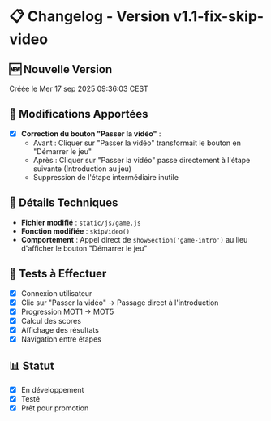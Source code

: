 # 📋 Changelog - Version v1.1-fix-skip-video

## 🆕 Nouvelle Version
Créée le Mer 17 sep 2025 09:36:03 CEST

## 📝 Modifications Apportées
- [x] **Correction du bouton "Passer la vidéo"** : 
  - Avant : Cliquer sur "Passer la vidéo" transformait le bouton en "Démarrer le jeu"
  - Après : Cliquer sur "Passer la vidéo" passe directement à l'étape suivante (Introduction au jeu)
  - Suppression de l'étape intermédiaire inutile

## 🔧 Détails Techniques
- **Fichier modifié** : `static/js/game.js`
- **Fonction modifiée** : `skipVideo()`
- **Comportement** : Appel direct de `showSection('game-intro')` au lieu d'afficher le bouton "Démarrer le jeu"

## 🧪 Tests à Effectuer
- [x] Connexion utilisateur
- [x] Clic sur "Passer la vidéo" → Passage direct à l'introduction
- [x] Progression MOT1 → MOT5
- [x] Calcul des scores
- [x] Affichage des résultats
- [x] Navigation entre étapes

## 📊 Statut
- [x] En développement
- [x] Testé
- [x] Prêt pour promotion

